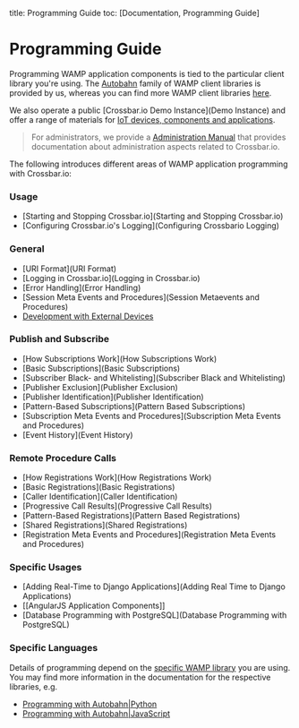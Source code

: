 title: Programming Guide
toc: [Documentation, Programming Guide]

# Programming Guide

Programming WAMP application components is tied to the particular client library you're using. The [Autobahn](/autobahn) family of WAMP client libraries is provided by us, whereas you can find more WAMP client libraries [here](http://wamp.ws/implementations/#libraries).

We also operate a public [Crossbar.io Demo Instance](Demo Instance) and offer a range of materials for [IoT devices, components and applications](http://crossbario.com/iotcookbook).

> For administrators, we provide a [Administration Manual](Administration) that provides documentation about administration aspects related to Crossbar.io.

The following introduces different areas of WAMP application programming with Crossbar.io:

### Usage

- [Starting and Stopping Crossbar.io](Starting and Stopping Crossbar.io)
- [Configuring Crossbar.io's Logging](Configuring Crossbario Logging)

### General

- [URI Format](URI Format)
- [Logging in Crossbar.io](Logging in Crossbar.io)
- [Error Handling](Error Handling)
- [Session Meta Events and Procedures](Session Metaevents and Procedures)
- [Development with External Devices](Development-with-External-Devices)

### Publish and Subscribe

- [How Subscriptions Work](How Subscriptions Work)
- [Basic Subscriptions](Basic Subscriptions)
- [Subscriber Black- and Whitelisting](Subscriber Black and Whitelisting)
- [Publisher Exclusion](Publisher Exclusion)
- [Publisher Identification](Publisher Identification)
- [Pattern-Based Subscriptions](Pattern Based Subscriptions)
- [Subscription Meta Events and Procedures](Subscription Meta Events and Procedures)
- [Event History](Event History)

### Remote Procedure Calls

- [How Registrations Work](How Registrations Work)
- [Basic Registrations](Basic Registrations)
- [Caller Identification](Caller Identification)
- [Progressive Call Results](Progressive Call Results)
- [Pattern-Based Registrations](Pattern Based Registrations)
- [Shared Registrations](Shared Registrations)
- [Registration Meta Events and Procedures](Registration Meta Events and Procedures)

### Specific Usages

- [Adding Real-Time to Django Applications](Adding Real Time to Django Applications)
- [[AngularJS Application Components]]
- [Database Programming with PostgreSQL](Database Programming with PostgreSQL)

### Specific Languages

Details of programming depend on the [specific WAMP library](/about/Supported-Languages/) you are using. You may find more information in the documentation for the respective libraries, e.g.

- [Programming with Autobahn|Python](http://autobahn.readthedocs.io/en/latest/wamp/programming.html)
- [Programming with Autobahn|JavaScript](https://github.com/crossbario/autobahn-js/blob/master/doc/programming.md)
